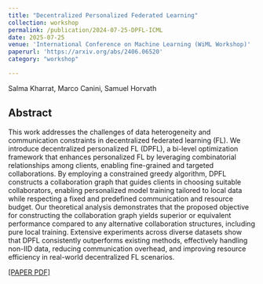 ```yaml
---
title: "Decentralized Personalized Federated Learning"
collection: workshop
permalink: /publication/2024-07-25-DPFL-ICML
date: 2025-07-25
venue: 'International Conference on Machine Learning (WiML Workshop)'
paperurl: 'https://arxiv.org/abs/2406.06520'
category: "workshop"

---
```

Salma Kharrat, Marco Canini, Samuel Horvath  

## Abstract
This work addresses the challenges of data heterogeneity and communication constraints in decentralized federated learning (FL). We introduce decentralized personalized FL (DPFL), a bi-level optimization framework that enhances personalized FL by leveraging combinatorial relationships among clients, enabling fine-grained and targeted collaborations. By employing a constrained greedy algorithm, DPFL constructs a collaboration graph that guides clients in choosing suitable collaborators, enabling personalized model training tailored to local data while respecting a fixed and predefined communication and resource budget. Our theoretical analysis demonstrates that the proposed objective for constructing the collaboration graph yields superior or equivalent performance compared to any alternative collaboration structures, including pure local training. Extensive experiments across diverse datasets show that DPFL consistently outperforms existing methods, effectively handling non-IID data, reducing communication overhead, and improving resource efficiency in real-world decentralized FL scenarios. 

[[PAPER PDF]](https://arxiv.org/pdf/2406.06520)